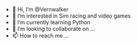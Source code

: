 - 👋 Hi, I’m @Vernwalker
- 👀 I’m interested in Sim racing and video games
- 🌱 I’m currently learning Python
- 💞️ I’m looking to collaborate on ...
- 📫 How to reach me ...

<!---
Vernwalker/Vernwalker is a ✨ special ✨ repository because its `README.md` (this file) appears on your GitHub profile.
You can click the Preview link to take a look at your changes.
--->
